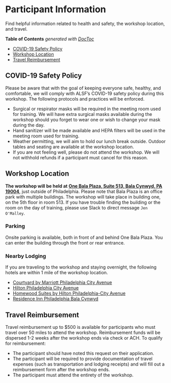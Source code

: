 # Participant Information

Find helpful information related to health and safety, the workshop location, and travel.

<!-- START doctoc generated TOC please keep comment here to allow auto update -->
<!-- DON'T EDIT THIS SECTION, INSTEAD RE-RUN doctoc TO UPDATE -->
**Table of Contents**  *generated with [DocToc](https://github.com/thlorenz/doctoc)*

- [COVID-19 Safety Policy](#covid-19-safety-policy)
- [Workshop Location](#workshop-location)
- [Travel Reimbursement](#travel-reimbursement) 

## COVID-19 Safety Policy

Please be aware that with the goal of keeping everyone safe, healthy, and comfortable, we will comply with ALSF’s COVID-19 safety policy during this workshop. The following protocols and practices will be enforced. 

* Surgical or respirator masks will be required in the meeting room used for training. We will have extra surgical masks available during the workshop should you forget to wear one or wish to change your mask during the day.
* Hand sanitizer will be made available and HEPA filters will be used in the meeting room used for training.
* Weather permitting, we will aim to hold our lunch break outside. Outdoor tables and seating are available at the workshop location.
* If you are not feeling well, please do not attend the workshop. We will not withhold refunds if a participant must cancel for this reason. 

## Workshop Location

**The workshop will be held at** [**One Bala Plaza, Suite 513, Bala Cynwyd, PA 19004**](https://www.google.com/maps/place/One+Bala+Plaza/@40.0073079,-75.2221085,17z/data=!3m1!4b1!4m5!3m4!1s0x89c6b89e7102a3b5:0x77dce0b150a7df52!8m2!3d40.0073798!4d-75.2199724?utm_campaign=CCDL_Workshops&utm_source=hs_email&utm_medium=email&_hsenc=p2ANqtz--pRa135WXpaamTCddydLZAXVv6QwBlCpR9HqVWrGN1EmHMVqdhOeW6wlCMhaR6eCaT1Ekh), just outside of Philadelphia. Please note that Bala Plaza is an office park with multiple buildings. The workshop will take place in building one, on the 5th floor in room 513. If you have trouble finding the building or the room on the day of training, please use Slack to direct message `Jen O'Malley`. 

### Parking

Onsite parking is available, both in front of and behind One Bala Plaza. You can enter the building through the front or rear entrance.

### Nearby Lodging

If you are traveling to the workshop and staying overnight, the following hotels are within 1 mile of the workshop location. 

* [Courtyard by Marriott Philadelphia City Avenue](https://www.marriott.com/en-us/hotels/phlav-courtyard-philadelphia-city-avenue/overview/)
* [Hilton Philadelphia City Avenue](https://www.hilton.com/en/hotels/phlphhf-hilton-philadelphia-city-avenue/)
* [Homewood Suites by Hilton Philadelphia-City Avenue](https://www.hilton.com/en/hotels/phlcahw-homewood-suites-philadelphia-city-avenue)
* [Residence Inn Philadelphia Bala Cynwyd](https://www.marriott.com/en-us/hotels/phlrb-residence-inn-philadelphia-bala-cynwyd/overview/)

## Travel Reimbursement

Travel reimbursement up to $500 is available for participants who must travel over 50 miles to attend the workshop. Reimbursement funds will be dispersed 1-2 weeks after the workshop ends via check or ACH. To qualify for reimbursement:

* The participant should have noted this request on their application.
* The participant will be required to provide documentation of travel expenses (such as transportation and lodging receipts) and will fill out a reimbursement form after the workshop ends.
* The participant must attend the entirety of the workshop.
